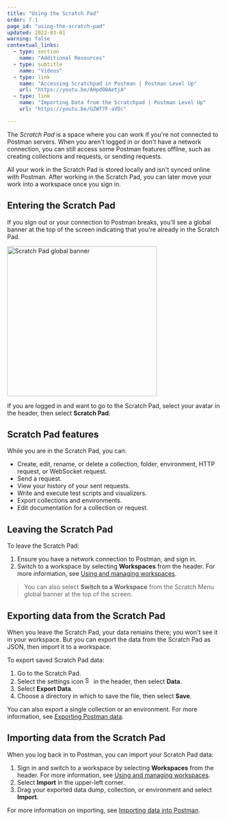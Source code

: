 ```yaml
---
title: "Using the Scratch Pad"
order: 7.1
page_id: "using-the-scratch-pad"
updated: 2022-03-01
warning: false
contextual_links:
  - type: section
    name: "Additional Resources"
  - type: subtitle
    name: "Videos"
  - type: link
    name: "Accessing Scratchpad in Postman | Postman Level Up"
    url: "https://youtu.be/AHpdO8AetjA"
  - type: link
    name: "Importing Data from the Scratchpad | Postman Level Up"
    url: "https://youtu.be/GZWf7F-aVDc"

---
```


The _Scratch Pad_ is a space where you can work if you're not connected to Postman servers. When you aren't logged in or don't have a network connection, you can still access some Postman features offline, such as creating collections and requests, or sending requests.

All your work in the Scratch Pad is stored locally and isn't synced online with Postman. After working in the Scratch Pad, you can later move your work into a workspace once you sign in.

## Entering the Scratch Pad

If you sign out or your connection to Postman breaks, you'll see a global banner at the top of the screen indicating that you're already in the Scratch Pad.

<img alt="Scratch Pad global banner" src="https://assets.postman.com/postman-docs/scratch-pad-notice.jpg" width="350px" />

If you are logged in and want to go to the Scratch Pad, select your avatar in the header, then select **Scratch Pad**.

## Scratch Pad features

While you are in the Scratch Pad, you can:

* Create, edit, rename, or delete a collection, folder, environment, HTTP request, or WebSocket request.
* Send a request.
* View your history of your sent requests.
* Write and execute test scripts and visualizers.
* Export collections and environments.
* Edit documentation for a collection or request.

## Leaving the Scratch Pad

To leave the Scratch Pad:

1. Ensure you have a network connection to Postman, and sign in.
1. Switch to a workspace by selecting **Workspaces** from the header. For more information, see [Using and managing workspaces](/docs/collaborating-in-postman/using-workspaces/managing-workspaces/).

> You can also select **Switch to a Workspace** from the Scratch Menu global banner at the top of the screen.

## Exporting data from the Scratch Pad

When you leave the Scratch Pad, your data remains there; you won't see it in your workspace. But you can export the data from the Scratch Pad as JSON, then import it to a workspace.

To export saved Scratch Pad data:

1. Go to the Scratch Pad.
1. Select the settings icon <img alt="Settings icon" src="https://assets.postman.com/postman-docs/icon-settings-v9.jpg#icon" width="16px"> in the header, then select **Data**.
1. Select **Export Data**.
1. Choose a directory in which to save the file, then select **Save**.

You can also export a single collection or an environment. For more information, see [Exporting Postman data](/docs/getting-started/importing-and-exporting-data/#exporting-postman-data).

## Importing data from the Scratch Pad

When you log back in to Postman, you can import your Scratch Pad data:

1. Sign in and switch to a workspace by selecting **Workspaces** from the header. For more information, see [Using and managing workspaces](/docs/collaborating-in-postman/using-workspaces/managing-workspaces/).
1. Select **Import** in the upper-left corner.
1. Drag your exported data dump, collection, or environment and select **Import**.

For more information on importing, see [Importing data into Postman](/docs/getting-started/importing-and-exporting-data/#importing-data-into-postman).
